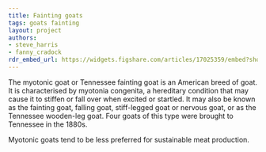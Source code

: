 ```yaml
---
title: Fainting goats
tags: goats fainting
layout: project
authors:
- steve_harris
- fanny_cradock
rdr_embed_url: https://widgets.figshare.com/articles/17025359/embed?show_title=1
---
```


The myotonic goat or Tennessee fainting goat is an American breed of goat. It is characterised by myotonia congenita, a hereditary condition that may cause it to stiffen or fall over when excited or startled. It may also be known as the fainting goat, falling goat, stiff-legged goat or nervous goat, or as the Tennessee wooden-leg goat. Four goats of this type were brought to Tennessee in the 1880s.

Myotonic goats tend to be less preferred for sustainable meat production.

